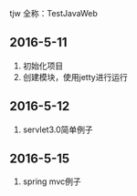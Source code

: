 tjw 全称：TestJavaWeb

## 2016-5-11
1. 初始化项目
2. 创建模块，使用jetty进行运行


## 2016-5-12
1. servlet3.0简单例子

## 2016-5-15
1. spring mvc例子